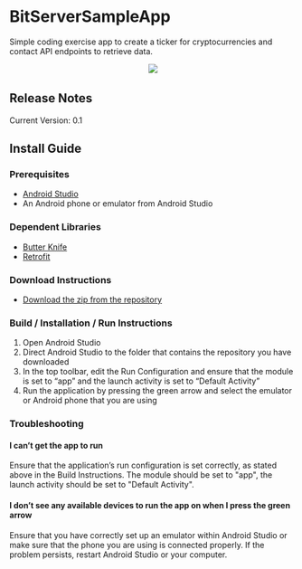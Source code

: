 # BitServerSampleApp
Simple coding exercise app to create a ticker for cryptocurrencies and contact API endpoints to retrieve data.

<p align="center">
  <img src ="https://i.imgur.com/aTZnas2.png"/>
</p>

## Release Notes
Current Version: 0.1

## Install Guide

### Prerequisites
* [Android Studio](https://developer.android.com/studio/index.html)
* An Android phone or emulator from Android Studio

### Dependent Libraries
* [Butter Knife](http://jakewharton.github.io/butterknife/)
* [Retrofit](http://square.github.io/retrofit/)

### Download Instructions
* [Download the zip from the repository](https://github.com/quintonj/BitServerSampleApp/archive/master.zip)

### Build / Installation / Run Instructions 
1. Open Android Studio
2. Direct Android Studio to the folder that contains the repository you have downloaded
3. In the top toolbar, edit the Run Configuration and ensure that the module is set to “app” and the launch activity is set to “Default Activity”
4. Run the application by pressing the green arrow and select the emulator or Android phone that you are using

### Troubleshooting
#### I can’t get the app to run
Ensure that the application’s run configuration is set correctly, as stated above in the Build Instructions. The module should be set to "app", the launch activity should be set to "Default Activity".

#### I don’t see any available devices to run the app on when I press the green arrow
Ensure that you have correctly set up an emulator within Android Studio or make sure that the phone you are using is connected properly. If the problem persists, restart Android Studio or your computer.


